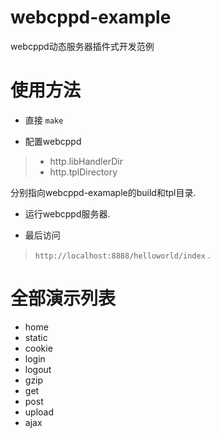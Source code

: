 # webcppd-example
webcppd动态服务器插件式开发范例

# 使用方法

* 直接
`
make
`


* 配置webcppd
> * http.libHandlerDir 
> * http.tplDirectory


分别指向webcppd-examaple的build和tpl目录.

* 运行webcppd服务器.

* 最后访问
> `http://localhost:8888/helloworld/index`
.

# 全部演示列表

* home
* static
* cookie
* login
* logout
* gzip
* get
* post
* upload
* ajax
